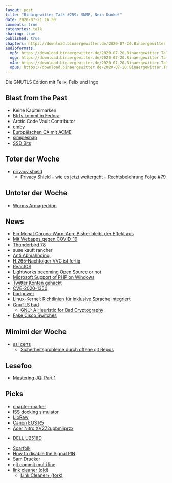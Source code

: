 ```yaml
---
layout: post
title: "Binärgewitter Talk #259: SNMP, Nein Danke!"
date: 2020-07-21 16:30
comments: true
categories: talk
sharing: true
published: true
chapters: https://download.binaergewitter.de/2020-07-20.Binaergewitter.Talk.259.chapters.txt
audioformats:
  mp3: https://download.binaergewitter.de/2020-07-20.Binaergewitter.Talk.259.mp3
  ogg: https://download.binaergewitter.de/2020-07-20.Binaergewitter.Talk.259.ogg
  m4a: https://download.binaergewitter.de/2020-07-20.Binaergewitter.Talk.259.m4a
  opus: https://download.binaergewitter.de/2020-07-20.Binaergewitter.Talk.259.opus
---
```

Die GNUTLS Edition mit Felix, Felix und Ingo

## Blast from the Past
- Keine Kapitelmarken
- [Btrfs kommt in Fedora]( https://www.phoronix.com/scan.php?page=news_item&px=Fedora-33-Btrfs-Desktop-Approve )
- Arctic Code Vault Contributor
- [emby](https://emby.media/)
- [Europäischen CA mit ACME](https://www.buypass.com/ssl/products/acme)
- [simplesnap](https://github.com/jgoerzen/simplesnap)
- [SSD Bits]( http://blog.binaergewitter.de/2020/07/07/binaergewitter-talk-number-258-linus-auf-dem-desktop/#isso-1776 )

## Toter der Woche
- [privacy shield]( https://netzpolitik.org/2020/datentransfers-eu-gericht-zerschlaegt-privacy-shield/ )
  * [Privacy Shield – wie es jetzt weitergeht – Rechtsbelehrung Folge #79](https://rechtsbelehrung.com/privacy-shield-wie-es-jetzt-weitergeht-rechtsbelehrung-folge-79/)

## Untoter der Woche
- [Worms Armageddon]( https://www.heise.de/news/Worms-Armageddon-Neues-Update-21-Jahre-nach-Release-4848029.html )

## News

- [Ein Monat Corona-Warn-App: Bisher bleibt der Effekt aus](https://www.heise.de/news/Ein-Monat-Corona-Warn-App-Bisher-bleibt-der-Effekt-aus-4846827.html )
- [Mit Webapps gegen COVID-19](https://modzero.com/modlog/archives/2020/07/06/mit_webapps_gegen_covid-19/index.html)
- [Thunderbird 78](https://blog.thunderbird.net/2020/07/whats-new-in-thunderbird-78/)
- suse kauft rancher
- [Anti Abmahndingi]( https://www.heise.de/news/DSGVO-Co-Koalition-einigt-sich-auf-Gesetz-gegen-Abmahnmissbrauch-4843676.html )
- [H.265-Nachfolger VVC ist fertig](https://www.golem.de/news/videocodec-h-265-nachfolger-vvc-ist-fertig-2007-149477.html)
- [ReactOS]( https://www.theregister.com/2020/07/16/reactos_project_milestone/ )
- [Lightworks becoming Open Source or not](https://web.archive.org/web/20200718161534/https://www.lwks.com/index.php?option=com_kunena&func=view&catid=20&id=221858&Itemid=81#222135 )
- [Microsoft Support of PHP on Windows](https://externals.io/message/110907 )
- [Twitter Konten gehackt]( https://www.heise.de/news/Bitcoin-Betrugswelle-Twitter-bestaetigt-unbefugten-Zugriff-auf-45-Nutzerkonten-4847104.html )
- [CVE-2020-1350]( https://blog.zsec.uk/cve-2020-1350-research/ )
- [badpower]( https://tech.slashdot.org/story/20/07/20/1624200/badpower-attack-corrupts-fast-chargers-to-melt-or-set-your-device-on-fire )
- [Linux-Kernel: Richtlinien für inklusive Sprache integriert](https://www.heise.de/news/Linux-Kernel-Richtlinien-fuer-inklusive-Sprache-integriert-4841600.html )
- [GnuTLS bad]( https://www.theregister.com/2020/06/10/gnutls_patches_security_hole/ )
  * [GNU: A Heuristic for Bad Cryptography](https://soatok.blog/2020/07/08/gnu-a-heuristic-for-bad-cryptography/ )
- [Fake Cisco Switches]( https://www.servethehome.com/fake-cisco-switches-in-the-supply-chain-uncovered/ )


## Mimimi der Woche
- [ssl certs](https://twitter.com/HorayNarea/status/1285096137830150144 )
  * [Sicherheitsprobleme durch offene git Repos](https://www.heise.de/ct/artikel/Massive-Sicherheitsprobleme-durch-offene-Git-Repositorys-4795181.html )

## Lesefoo
- [Mastering JQ: Part 1](https://codefaster.substack.com/p/mastering-jq-part-1-59c )


## Picks
- [chapter-marker]( https://github.com/makefu/chapter-marker )
- [ISS docking simulator](https://iss-sim.spacex.com/ )
- [LibRaw](https://github.com/LibRaw/LibRaw )
- [Canon EOS R5](https://www.kenrockwell.com/canon/eos-r/r5.htm )
- [Acer Nitro XV272upbmiiprzx]( https://www.notebooksbilliger.de/tft+monitore/acer+nitro+xv272upbmiiprzx+429492/action/productpopup/location/product/is_student_product/0 )
 * [DELL U2518D]( https://amzn.to/32GsHtK )
- [Scarfolk]( https://scarfolk.blogspot.com/2013/05/the-dont-campaign-and-kak-1973.html )
- [How to disable the Signal PIN](https://web.archive.org/web/20200814044206/https://chaos.social/@infosechandbook/104488470835260293)
- [Sam Drucker](https://github.com/dlangille/SamDrucker)
- [git commit multi line](https://twitter.com/stefanjudis/status/1280762105109544960)
- [link cleaner (old)]( https://addons.mozilla.org/en-US/firefox/addon/link-cleaner/ )
  * [Link Cleaner+ (fork)]( https://github.com/apiraino/link_cleaner )
